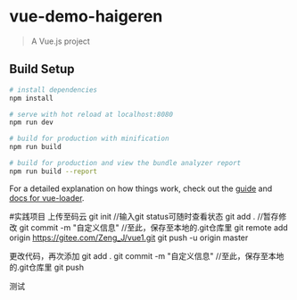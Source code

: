 # vue-demo-haigeren

> A Vue.js project

## Build Setup

``` bash
# install dependencies
npm install

# serve with hot reload at localhost:8080
npm run dev

# build for production with minification
npm run build

# build for production and view the bundle analyzer report
npm run build --report
```

For a detailed explanation on how things work, check out the [guide](http://vuejs-templates.github.io/webpack/) and [docs for vue-loader](http://vuejs.github.io/vue-loader).

#实践项目
上传至码云
git init   //输入git status可随时查看状态
git add .  //暂存修改
git commit -m "自定义信息"     //至此，保存至本地的.git仓库里
git remote add origin https://gitee.com/Zeng_J/vue1.git
git push -u origin master

更改代码，再次添加
git add .
git commit -m "自定义信息"     //至此，保存至本地的.git仓库里
git push 

测试